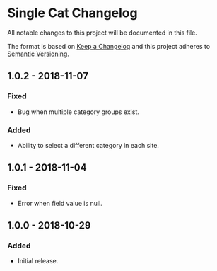 # Single Cat Changelog

All notable changes to this project will be documented in this file.

The format is based on [Keep a Changelog](http://keepachangelog.com/) and this project adheres to [Semantic Versioning](http://semver.org/).

## 1.0.2 - 2018-11-07
### Fixed
- Bug when multiple category groups exist.
### Added
- Ability to select a different category in each site.

## 1.0.1 - 2018-11-04
### Fixed
- Error when field value is null.

## 1.0.0 - 2018-10-29
### Added
- Initial release.
